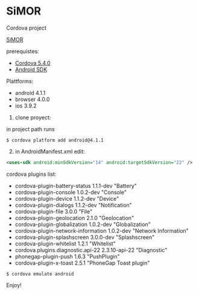SiMOR
====================

Cordova project 

[SiMOR](https://play.google.com/store/apps/details?id=org.pim.simor)

prerequistes:
- [Cordova 5.4.0](https://cordova.apache.org/)
- [Android SDK](http://developer.android.com/intl/es/sdk/index.html)

Plattforms:
- android 4.1.1
- browser 4.0.0
- ios 3.9.2

1. clone proyect:

in project path runs 

```
$ cordova platform add android@4.1.1
```

2. in AndroidManifest.xml edit:

```xml
<uses-sdk android:minSdkVersion="14" android:targetSdkVersion="22" />
```

cordova plugins list:

- cordova-plugin-battery-status 1.1.1-dev "Battery"
- cordova-plugin-console 1.0.2-dev "Console"
- cordova-plugin-device 1.1.2-dev "Device"
- cordova-plugin-dialogs 1.1.2-dev "Notification"
- cordova-plugin-file 3.0.0 "File"
- cordova-plugin-geolocation 2.1.0 "Geolocation"
- cordova-plugin-globalization 1.0.2-dev "Globalization"
- cordova-plugin-network-information 1.0.2-dev "Network Information"
- cordova-plugin-splashscreen 3.0.0-dev "Splashscreen"
- cordova-plugin-whitelist 1.2.1 "Whitelist"
- cordova.plugins.diagnostic.api-22 2.3.10-api-22 "Diagnostic"
- phonegap-plugin-push 1.6.3 "PushPlugin"
- cordova-plugin-x-toast 2.5.1 "PhoneGap Toast plugin"

```
$ cordova emulate android
```

Enjoy!
